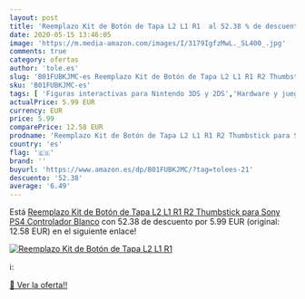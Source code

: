 ```yaml
---
layout: post
title: 'Reemplazo Kit de Botón de Tapa L2 L1 R1  al 52.38 % de descuento'
date: 2020-05-15 13:46:05
image: 'https://m.media-amazon.com/images/I/3179IgfzMwL._SL400_.jpg'
comments: true
category: ofertas
author: 'tole.es'
slug: 'B01FUBKJMC-es Reemplazo Kit de Botón de Tapa L2 L1 R1 R2 Thumbstick para...'
sku: 'B01FUBKJMC-es'
tags: [ 'Figuras interactivas para Nintendo 3DS y 2DS','Hardware y juegos para Nintendo 3DS y 2DS','Hardware y juegos para Nintendo Switch','Juegos para Nintendo Switch','Sistemas precursores y micro consolas','Videojuegos','ps4', ]
actualPrice: 5.99 EUR
currency: EUR
price: 5.99
comparePrice: 12.58 EUR
prodname: 'Reemplazo Kit de Botón de Tapa L2 L1 R1 R2 Thumbstick para Sony PS4 Controlador Blanco'
country: 'es'
flag: '🇪🇸'
brand: ''
buyurl: 'https://www.amazon.es/dp/B01FUBKJMC/?tag=tolees-21'
descuento: '52.38'
average: '6.49'
---
```


Está [Reemplazo Kit de Botón de Tapa L2 L1 R1 R2 Thumbstick para Sony PS4 Controlador Blanco](https://www.amazon.es/dp/B01FUBKJMC/?tag=tolees-21) con 52.38 de descuento por 5.99 EUR (original: 12.58 EUR) en el siguiente enlace!

[![Reemplazo Kit de Botón de Tapa L2 L1 R1 ](https://m.media-amazon.com/images/I/3179IgfzMwL._SL400_.jpg)](https://www.amazon.es/dp/B01FUBKJMC/?tag=tolees-21)

ℹ️:


[🛒 Ver la oferta!!](https://www.amazon.es/dp/B01FUBKJMC/?tag=tolees-21)
